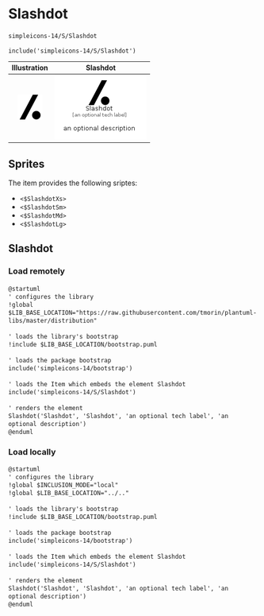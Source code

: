 # Slashdot


```text
simpleicons-14/S/Slashdot
```

```text
include('simpleicons-14/S/Slashdot')
```



| Illustration | Slashdot |
| :---: | :---: |
| ![illustration for Illustration](../../simpleicons-14/S/Slashdot.png) | ![illustration for Slashdot](../../simpleicons-14/S/Slashdot.Local.png) |



## Sprites
The item provides the following sriptes:

- `<$SlashdotXs>`
- `<$SlashdotSm>`
- `<$SlashdotMd>`
- `<$SlashdotLg>`





## Slashdot

### Load remotely
```plantuml
@startuml
' configures the library
!global $LIB_BASE_LOCATION="https://raw.githubusercontent.com/tmorin/plantuml-libs/master/distribution"

' loads the library's bootstrap
!include $LIB_BASE_LOCATION/bootstrap.puml

' loads the package bootstrap
include('simpleicons-14/bootstrap')

' loads the Item which embeds the element Slashdot
include('simpleicons-14/S/Slashdot')

' renders the element
Slashdot('Slashdot', 'Slashdot', 'an optional tech label', 'an optional description')
@enduml
```

### Load locally
```plantuml
@startuml
' configures the library
!global $INCLUSION_MODE="local"
!global $LIB_BASE_LOCATION="../.."

' loads the library's bootstrap
!include $LIB_BASE_LOCATION/bootstrap.puml

' loads the package bootstrap
include('simpleicons-14/bootstrap')

' loads the Item which embeds the element Slashdot
include('simpleicons-14/S/Slashdot')

' renders the element
Slashdot('Slashdot', 'Slashdot', 'an optional tech label', 'an optional description')
@enduml
```

